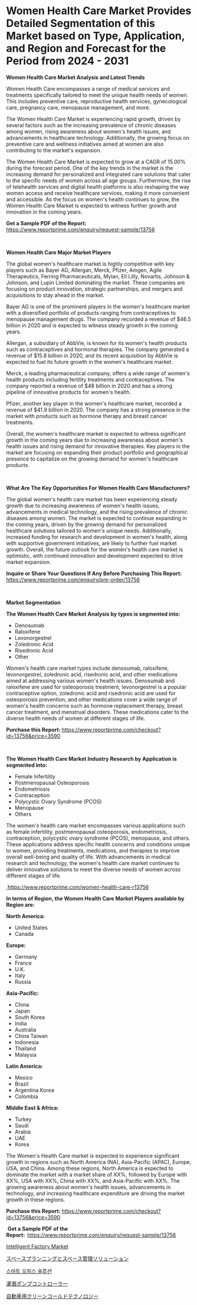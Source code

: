 <p><h1>Women Health Care Market Provides Detailed Segmentation of this Market based on Type, Application, and Region and Forecast for the Period from 2024 - 2031</h1></p><p><strong>Women Health Care Market Analysis and Latest Trends</strong></p>
<p><p>Women Health Care encompasses a range of medical services and treatments specifically tailored to meet the unique health needs of women. This includes preventive care, reproductive health services, gynecological care, pregnancy care, menopause management, and more.</p><p>The Women Health Care Market is experiencing rapid growth, driven by several factors such as the increasing prevalence of chronic diseases among women, rising awareness about women's health issues, and advancements in healthcare technology. Additionally, the growing focus on preventive care and wellness initiatives aimed at women are also contributing to the market's expansion.</p><p>The Women Health Care Market is expected to grow at a CAGR of 15.00% during the forecast period. One of the key trends in the market is the increasing demand for personalized and integrated care solutions that cater to the specific needs of women across all age groups. Furthermore, the rise of telehealth services and digital health platforms is also reshaping the way women access and receive healthcare services, making it more convenient and accessible. As the focus on women's health continues to grow, the Women Health Care Market is expected to witness further growth and innovation in the coming years.</p></p>
<p><strong>Get a Sample PDF of the Report:&nbsp;</strong> <a href="https://www.reportprime.com/enquiry/request-sample/13756">https://www.reportprime.com/enquiry/request-sample/13756</a></p>
<p>&nbsp;</p>
<p><strong>Women Health Care Major Market Players</strong></p>
<p><p>The global women's healthcare market is highly competitive with key players such as Bayer AG, Allergan, Merck, Pfizer, Amgen, Agile Therapeutics, Ferring Pharmaceuticals, Mylan, Eli Lilly, Novartis, Johnson & Johnson, and Lupin Limited dominating the market. These companies are focusing on product innovation, strategic partnerships, and mergers and acquisitions to stay ahead in the market.</p><p>Bayer AG is one of the prominent players in the women's healthcare market with a diversified portfolio of products ranging from contraceptives to menopause management drugs. The company recorded a revenue of $46.5 billion in 2020 and is expected to witness steady growth in the coming years.</p><p>Allergan, a subsidiary of AbbVie, is known for its women's health products such as contraceptives and hormonal therapies. The company generated a revenue of $15.8 billion in 2020, and its recent acquisition by AbbVie is expected to fuel its future growth in the women's healthcare market.</p><p>Merck, a leading pharmaceutical company, offers a wide range of women's health products including fertility treatments and contraceptives. The company reported a revenue of $48 billion in 2020 and has a strong pipeline of innovative products for women's health.</p><p>Pfizer, another key player in the women's healthcare market, recorded a revenue of $41.9 billion in 2020. The company has a strong presence in the market with products such as hormone therapy and breast cancer treatments.</p><p>Overall, the women's healthcare market is expected to witness significant growth in the coming years due to increasing awareness about women's health issues and rising demand for innovative therapies. Key players in the market are focusing on expanding their product portfolio and geographical presence to capitalize on the growing demand for women's healthcare products.</p></p>
<p>&nbsp;</p>
<p><strong>What Are The Key Opportunities For Women Health Care Manufacturers?</strong></p>
<p><p>The global women's health care market has been experiencing steady growth due to increasing awareness of women's health issues, advancements in medical technology, and the rising prevalence of chronic diseases among women. The market is expected to continue expanding in the coming years, driven by the growing demand for personalized healthcare solutions tailored to women's unique needs. Additionally, increased funding for research and development in women's health, along with supportive government initiatives, are likely to further fuel market growth. Overall, the future outlook for the women's health care market is optimistic, with continued innovation and development expected to drive market expansion.</p></p>
<p><strong>Inquire or Share Your Questions If Any Before Purchasing This Report:</strong> <a href="https://www.reportprime.com/enquiry/pre-order/13756">https://www.reportprime.com/enquiry/pre-order/13756</a></p>
<p>&nbsp;</p>
<p><strong>Market Segmentation</strong></p>
<p><strong>The Women Health Care Market Analysis by types is segmented into:</strong></p>
<p><ul><li>Denosumab</li><li>Raloxifene</li><li>Levonorgestrel</li><li>Zoledronic Acid</li><li>Risedronic Acid</li><li>Other</li></ul></p>
<p><p>Women's health care market types include denosumab, raloxifene, levonorgestrel, zoledronic acid, risedronic acid, and other medications aimed at addressing various women's health issues. Denosumab and raloxifene are used for osteoporosis treatment, levonorgestrel is a popular contraceptive option, zoledronic acid and risedronic acid are used for osteoporosis prevention, and other medications cover a wide range of women's health concerns such as hormone replacement therapy, breast cancer treatment, and menstrual disorders. These medications cater to the diverse health needs of women at different stages of life.</p></p>
<p><strong>Purchase this Report:&nbsp;</strong><a href="https://www.reportprime.com/checkout?id=13756&price=3590">https://www.reportprime.com/checkout?id=13756&price=3590</a></p>
<p>&nbsp;</p>
<p><strong>The Women Health Care Market Industry Research by Application is segmented into:</strong></p>
<p><ul><li>Female Infertility</li><li>Postmenopausal Osteoporosis</li><li>Endometriosis</li><li>Contraception</li><li>Polycystic Ovary Syndrome (PCOS)</li><li>Menopause</li><li>Others</li></ul></p>
<p><p>The women's health care market encompasses various applications such as female infertility, postmenopausal osteoporosis, endometriosis, contraception, polycystic ovary syndrome (PCOS), menopause, and others. These applications address specific health concerns and conditions unique to women, providing treatments, medications, and therapies to improve overall well-being and quality of life. With advancements in medical research and technology, the women's health care market continues to deliver innovative solutions to meet the diverse needs of women across different stages of life.</p></p>
<p><a href="https://www.reportprime.com/women-health-care-r13756">&nbsp;https://www.reportprime.com/women-health-care-r13756</a></p>
<p><strong>In terms of Region, the Women Health Care Market Players available by Region are:</strong></p>
<p>
    <p> <strong> North America: </strong>
        <ul>
            <li>United States</li>
            <li>Canada</li>
        </ul>
        </p> 
    <p> <strong> Europe: </strong>
        <ul>
            <li>Germany</li>
            <li>France</li>
            <li>U.K.</li>
            <li>Italy</li>
            <li>Russia</li>
        </ul>
        </p> 
    <p> <strong> Asia-Pacific: </strong>
        <ul>
            <li>China</li>
            <li>Japan</li>
            <li>South Korea</li>
            <li>India</li>
            <li>Australia</li>
            <li>China Taiwan</li>
            <li>Indonesia</li>
            <li>Thailand</li>
            <li>Malaysia</li>
        </ul>
        </p> 
    <p> <strong> Latin America: </strong>
        <ul>
            <li>Mexico</li>
            <li>Brazil</li>
            <li>Argentina Korea</li>
            <li>Colombia</li>
        </ul>
        </p> 
    <p> <strong> Middle East & Africa: </strong>
        <ul>
            <li>Turkey</li>
            <li>Saudi</li>
            <li>Arabia</li>
            <li>UAE</li>
            <li>Korea</li>
        </ul>
    </p>
    </p>
<p><p>The Women's Health Care market is expected to experience significant growth in regions such as North America (NA), Asia-Pacific (APAC), Europe, USA, and China. Among these regions, North America is expected to dominate the market with a market share of XX%, followed by Europe with XX%, USA with XX%, China with XX%, and Asia-Pacific with XX%. The growing awareness about women's health issues, advancements in technology, and increasing healthcare expenditure are driving the market growth in these regions.</p></p>
<p><strong>Purchase this Report: </strong><a href="https://www.reportprime.com/checkout?id=13756&price=3590">https://www.reportprime.com/checkout?id=13756&price=3590</a></p>
<p>&nbsp;<strong>Get a Sample PDF of the Report:&nbsp;&nbsp;</strong><a href="https://www.reportprime.com/enquiry/request-sample/13756">https://www.reportprime.com/enquiry/request-sample/13756</a></p>
<p><strong></strong></p>
<p><p><a href="https://github.com/JennyferFeil2023/Market-Research-Report-List-1/blob/main/intelligent-factory-market.md">Intelligent Factory Market</a></p><p><a href="https://github.com/KaliMetz2023/Market-Research-Report-List-1/blob/main/347404980512.md">スペースプランニングとスペース管理ソリューション</a></p><p><a href="https://medium.com/@minimini78678/quot-%EC%8A%A4%EB%A7%88%ED%8A%B8-%EC%98%A4%ED%94%BC%EC%8A%A4-%EC%86%94%EB%A3%A8%EC%85%98-%EC%8B%9C%EC%9E%A5-%EB%B6%84%EC%84%9D-%EA%B8%80%EB%A1%9C%EB%B2%8C-%EC%82%B0%EC%97%85-%EC%A0%84%EB%A7%9D%EA%B3%BC-%EC%98%88%EC%B8%A1-2024%EB%85%84%EB%B6%80%ED%84%B0-2031%EB%85%84%EA%B9%8C%EC%A7%80-quot-4df3ae457a8e">스마트 오피스 솔루션</a></p><p><a href="https://medium.com/@sebastianhodges1/%E7%81%8C%E6%BC%86%E3%83%9D%E3%83%B3%E3%83%97%E3%82%B3%E3%83%B3%E3%83%88%E3%83%AD%E3%83%BC%E3%83%A9%E3%83%BC%E5%B8%82%E5%A0%B4%E3%81%AF-%E5%B8%82%E5%A0%B4%E3%82%B7%E3%82%A7%E3%82%A2-%E5%B8%82%E5%A0%B4%E5%8B%95%E5%90%91-%E5%B8%82%E5%A0%B4%E3%81%AE%E6%88%90%E9%95%B7%E3%81%AB%E9%96%A2%E3%81%99%E3%82%8B%E6%83%85%E5%A0%B1%E3%82%92%E6%8F%90%E4%BE%9B%E3%81%97%E3%81%BE%E3%81%99-b12c43947d39">灌漑ポンプコントローラー</a></p><p><a href="https://github.com/oqoeusbvpadwjs08/Market-Research-Report-List-2/blob/main/918152480513.md">自動車用クリーンコールドテクノロジー</a></p></p>